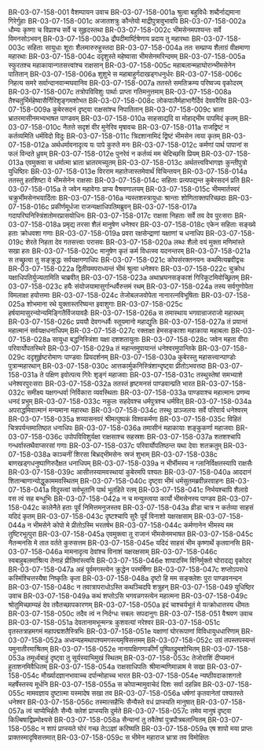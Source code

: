 BR-03-07-158-001	वैशम्पायन उवाच
BR-03-07-158-001a	श्रुत्वा बहुविधैः शब्दैर्नाद्यमाना गिरेर्गुहाः
BR-03-07-158-001c	अजातशत्रुः कौन्तेयो माद्रीपुत्रावुभावपि
BR-03-07-158-002a	धौम्यः कृष्णा च विप्राश्च सर्वे च सुहृदस्तथा
BR-03-07-158-002c	भीमसेनमपश्यन्तः सर्वे विमनसोऽभवन्
BR-03-07-158-003a	द्रौपदीमार्ष्टिषेणाय प्रदाय तु महारथाः
BR-03-07-158-003c	सहिताः सायुधाः शूराः शैलमारुरुहुस्तदा
BR-03-07-158-004a	ततः सम्प्राप्य शैलाग्रं वीक्षमाणा महारथाः
BR-03-07-158-004c	ददृशुस्ते महेष्वासा भीमसेनमरिन्दमम्
BR-03-07-158-005a	स्फुरतश्च महाकायान्गतसत्त्वांश्च राक्षसान्
BR-03-07-158-005c	महाबलान्महाघोरान्भीमसेनेन पातितान्
BR-03-07-158-006a	शुशुभे स महाबाहुर्गदाखड्गधनुर्धरः
BR-03-07-158-006c	निहत्य समरे सर्वान्दानवान्मघवानिव
BR-03-07-158-007a	ततस्ते समतिक्रम्य परिष्वज्य वृकोदरम्
BR-03-07-158-007c	तत्रोपविविशुः पार्थाः प्राप्ता गतिमनुत्तमाम्
BR-03-07-158-008a	तैश्चतुर्भिर्महेष्वासैर्गिरिशृङ्गमशोभत
BR-03-07-158-008c	लोकपालैर्महाभागैर्दिवं देववरैरिव
BR-03-07-158-009a	कुबेरसदनं दृष्ट्वा राक्षसांश्च निपातितान्
BR-03-07-158-009c	भ्राता भ्रातरमासीनमभ्यभाषत पाण्डवम्
BR-03-07-158-010a	साहसाद्यदि वा मोहाद्भीम पापमिदं कृतम्
BR-03-07-158-010c	नैतत्ते सदृशं वीर मुनेरिव मृषावचः
BR-03-07-158-011a	राजद्विष्टं न कर्तव्यमिति धर्मविदो विदुः
BR-03-07-158-011c	त्रिदशानामिदं द्विष्टं भीमसेन त्वया कृतम्
BR-03-07-158-012a	अर्थधर्मावनादृत्य यः पापे कुरुते मनः
BR-03-07-158-012c	कर्मणां पार्थ पापानां स फलं विन्दते ध्रुवम्
BR-03-07-158-012e	पुनरेवं न कर्तव्यं मम चेदिच्छसि प्रियम्
BR-03-07-158-013a	एवमुक्त्वा स धर्मात्मा भ्राता भ्रातरमच्युतम्
BR-03-07-158-013c	अर्थतत्त्वविभागज्ञः कुन्तीपुत्रो युधिष्ठिरः
BR-03-07-158-013e	विरराम महातेजास्तमेवार्थं विचिन्तयन्
BR-03-07-158-014a	ततस्तु हतशिष्टा ये भीमसेनेन राक्षसाः
BR-03-07-158-014c	सहिताः प्रत्यपद्यन्त कुबेरसदनं प्रति
BR-03-07-158-015a	ते जवेन महावेगाः प्राप्य वैश्रवणालयम्
BR-03-07-158-015c	भीममार्तस्वरं चक्रुर्भीमसेनभयार्दिताः
BR-03-07-158-016a	न्यस्तशस्त्रायुधाः श्रान्ताः शोणिताक्तपरिच्छदाः
BR-03-07-158-016c	प्रकीर्णमूर्धजा राजन्यक्षाधिपतिमब्रुवन्
BR-03-07-158-017a	गदापरिघनिस्त्रिंशतोमरप्रासयोधिनः
BR-03-07-158-017c	राक्षसा निहताः सर्वे तव देव पुरःसराः
BR-03-07-158-018a	प्रमृद्य तरसा शैलं मानुषेण धनेश्वर
BR-03-07-158-018c	एकेन सहिताः सङ्ख्ये हताः क्रोधवशा गणाः
BR-03-07-158-019a	प्रवरा रक्षसेन्द्राणां यक्षाणां च धनाधिप
BR-03-07-158-019c	शेरते निहता देव गतसत्त्वाः परासवः
BR-03-07-158-020a	लब्धः शैलो वयं मुक्ता मणिमांस्ते सखा हतः
BR-03-07-158-020c	मानुषेण कृतं कर्म विधत्स्व यदनन्तरम्
BR-03-07-158-021a	स तच्छ्रुत्वा तु सङ्क्रुद्धः सर्वयक्षगणाधिपः
BR-03-07-158-021c	कोपसंरक्तनयनः कथमित्यब्रवीद्वचः
BR-03-07-158-022a	द्वितीयमपराध्यन्तं भीमं श्रुत्वा धनेश्वरः
BR-03-07-158-022c	चुक्रोध यक्षाधिपतिर्युज्यतामिति चाब्रवीत्
BR-03-07-158-023a	अथाभ्रघनसङ्काशं गिरिकूटमिवोच्छ्रितम्
BR-03-07-158-023c	हयैः संयोजयामासुर्गान्धर्वैरुत्तमं रथम्
BR-03-07-158-024a	तस्य सर्वगुणोपेता विमलाक्षा हयोत्तमाः
BR-03-07-158-024c	तेजोबलजवोपेता नानारत्नविभूषिताः
BR-03-07-158-025a	शोभमाना रथे युक्तास्तरिष्यन्त इवाशुगाः
BR-03-07-158-025c	हर्षयामासुरन्योन्यमिङ्गितैर्विजयावहैः
BR-03-07-158-026a	स तमास्थाय भगवान्राजराजो महारथम्
BR-03-07-158-026c	प्रययौ देवगन्धर्वैः स्तूयमानो महाद्युतिः
BR-03-07-158-027a	तं प्रयान्तं महात्मानं सर्वयक्षधनाधिपम्
BR-03-07-158-027c	रक्ताक्षा हेमसङ्काशा महाकाया महाबलाः
BR-03-07-158-028a	सायुधा बद्धनिस्त्रिंशा यक्षा दशशतायुताः
BR-03-07-158-028c	जवेन महता वीराः परिवार्योपतस्थिरे
BR-03-07-158-029a	तं महान्तमुपायान्तं धनेश्वरमुपान्तिके
BR-03-07-158-029c	ददृशुर्हृष्टरोमाणः पाण्डवाः प्रियदर्शनम्
BR-03-07-158-030a	कुबेरस्तु महासत्त्वान्पाण्डोः पुत्रान्महारथान्
BR-03-07-158-030c	आत्तकार्मुकनिस्त्रिंशान्दृष्ट्वा प्रीतोऽभवत्तदा
BR-03-07-158-031a	ते पक्षिण इवोत्पत्य गिरेः शृङ्गं महाजवाः
BR-03-07-158-031c	तस्थुस्तेषां समभ्याशे धनेश्वरपुरःसराः
BR-03-07-158-032a	ततस्तं हृष्टमनसं पाण्डवान्प्रति भारत
BR-03-07-158-032c	समीक्ष्य यक्षगन्धर्वा निर्विकारा व्यवस्थिताः
BR-03-07-158-033a	पाण्डवाश्च महात्मानः प्रणम्य धनदं प्रभुम्
BR-03-07-158-033c	नकुलः सहदेवश्च धर्मपुत्रश्च धर्मवित्
BR-03-07-158-034a	अपराद्धमिवात्मानं मन्यमाना महारथाः
BR-03-07-158-034c	तस्थुः प्राञ्जलयः सर्वे परिवार्य धनेश्वरम्
BR-03-07-158-035a	शय्यासनवरं श्रीमत्पुष्पकं विश्वकर्मणा
BR-03-07-158-035c	विहितं चित्रपर्यन्तमातिष्ठत धनाधिपः
BR-03-07-158-036a	तमासीनं महाकायाः शङ्कुकर्णा महाजवाः
BR-03-07-158-036c	उपोपविविशुर्यक्षा राक्षसाश्च सहस्रशः
BR-03-07-158-037a	शतशश्चापि गन्धर्वास्तथैवाप्सरसां गणाः
BR-03-07-158-037c	परिवार्योपतिष्ठन्त यथा देवाः शतक्रतुम्
BR-03-07-158-038a	काञ्चनीं शिरसा बिभ्रद्भीमसेनः स्रजं शुभाम्
BR-03-07-158-038c	बाणखड्गधनुष्पाणिरुदैक्षत धनाधिपम्
BR-03-07-158-039a	न भीर्भीमस्य न ग्लानिर्विक्षतस्यापि राक्षसैः
BR-03-07-158-039c	आसीत्तस्यामवस्थायां कुबेरमपि पश्यतः
BR-03-07-158-040a	आददानं शितान्बाणान्योद्धुकाममवस्थितम्
BR-03-07-158-040c	दृष्ट्वा भीमं धर्मसुतमब्रवीन्नरवाहनः
BR-03-07-158-041a	विदुस्त्वां सर्वभूतानि पार्थ भूतहिते रतम्
BR-03-07-158-041c	निर्भयश्चापि शैलाग्रे वस त्वं सह बन्धुभिः
BR-03-07-158-042a	न च मन्युस्त्वया कार्यो भीमसेनस्य पाण्डव
BR-03-07-158-042c	कालेनैते हताः पूर्वं निमित्तमनुजस्तव
BR-03-07-158-043a	व्रीडा चात्र न कर्तव्या साहसं यदिदं कृतम्
BR-03-07-158-043c	दृष्टश्चापि सुरैः पूर्वं विनाशो यक्षरक्षसाम्
BR-03-07-158-044a	न भीमसेने कोपो मे प्रीतोऽस्मि भरतर्षभ
BR-03-07-158-044c	कर्मणानेन भीमस्य मम तुष्टिरभूत्पुरा
BR-03-07-158-045a	एवमुक्त्वा तु राजानं भीमसेनमभाषत
BR-03-07-158-045c	नैतन्मनसि मे तात वर्तते कुरुसत्तम
BR-03-07-158-045e	यदिदं साहसं भीम कृष्णार्थे कृतवानसि
BR-03-07-158-046a	मामनादृत्य देवांश्च विनाशं यक्षरक्षसाम्
BR-03-07-158-046c	स्वबाहुबलमाश्रित्य तेनाहं प्रीतिमांस्त्वयि
BR-03-07-158-046e	शापादस्मि विनिर्मुक्तो घोरादद्य वृकोदर
BR-03-07-158-047a	अहं पूर्वमगस्त्येन क्रुद्धेन परमर्षिणा
BR-03-07-158-047c	शप्तोऽपराधे कस्मिंश्चित्तस्यैषा निष्कृतिः कृता
BR-03-07-158-048a	दृष्टो हि मम सङ्क्लेशः पुरा पाण्डवनन्दन
BR-03-07-158-048c	न तवात्रापराधोऽस्ति कथञ्चिदपि शत्रुहन्
BR-03-07-158-049	युधिष्ठिर उवाच
BR-03-07-158-049a	कथं शप्तोऽसि भगवन्नगस्त्येन महात्मना
BR-03-07-158-049c	श्रोतुमिच्छाम्यहं देव तवैतच्छापकारणम्
BR-03-07-158-050a	इदं चाश्चर्यभूतं मे यत्क्रोधात्तस्य धीमतः
BR-03-07-158-050c	तदैव त्वं न निर्दग्धः सबलः सपदानुगः
BR-03-07-158-051	वैश्रवण उवाच
BR-03-07-158-051a	देवतानामभून्मन्त्रः कुशवत्यां नरेश्वर
BR-03-07-158-051c	वृतस्तत्राहमगमं महापद्मशतैस्त्रिभिः
BR-03-07-158-051e	यक्षाणां घोररूपाणां विविधायुधधारिणाम्
BR-03-07-158-052a	अध्वन्यहमथापश्यमगस्त्यमृषिसत्तमम्
BR-03-07-158-052c	उग्रं तपस्तपस्यन्तं यमुनातीरमाश्रितम्
BR-03-07-158-052e	नानापक्षिगणाकीर्णं पुष्पितद्रुमशोभितम्
BR-03-07-158-053a	तमूर्ध्वबाहुं दृष्ट्वा तु सूर्यस्याभिमुखं स्थितम्
BR-03-07-158-053c	तेजोराशिं दीप्यमानं हुताशनमिवैधितम्
BR-03-07-158-054a	राक्षसाधिपतिः श्रीमान्मणिमान्नाम मे सखा
BR-03-07-158-054c	मौर्ख्यादज्ञानभावाच्च दर्पान्मोहाच्च भारत
BR-03-07-158-054e	न्यष्ठीवदाकाशगतो महर्षेस्तस्य मूर्धनि
BR-03-07-158-055a	स कोपान्मामुवाचेदं दिशः सर्वा दहन्निव
BR-03-07-158-055c	मामवज्ञाय दुष्टात्मा यस्मादेष सखा तव
BR-03-07-158-056a	धर्षणां कृतवानेतां पश्यतस्ते धनेश्वर
BR-03-07-158-056c	तस्मात्सहैभिः सैन्यैस्ते वधं प्राप्स्यति मानुषात्
BR-03-07-158-057a	त्वं चाप्येभिर्हतैः सैन्यैः क्लेशं प्राप्स्यसि दुर्मते
BR-03-07-158-057c	तमेव मानुषं दृष्ट्वा किल्बिषाद्विप्रमोक्ष्यसे
BR-03-07-158-058a	सैन्यानां तु तवैतेषां पुत्रपौत्रबलान्वितम्
BR-03-07-158-058c	न शापं प्राप्स्यते घोरं गच्छ तेऽऽज्ञां करिष्यति
BR-03-07-158-059a	एष शापो मया प्राप्तः प्राक्तस्मादृषिसत्तमात्
BR-03-07-158-059c	स भीमेन महाराज भ्रात्रा तव विमोक्षितः
